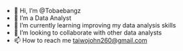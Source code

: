 - 👋 Hi, I’m @Tobaebangz
- 👀 I’m a Data Analyst 
- 🌱 I’m currently learning improving my data analysis skills
- 💞️ I’m looking to collaborate with other data analysts
- 📫 How to reach me taiwojohn260@gmail.com 

<!---
Tobaebangz/Tobaebangz is a ✨ special ✨ repository because its `README.md` (this file) appears on your GitHub profile.
You can click the Preview link to take a look at your changes.
--->
